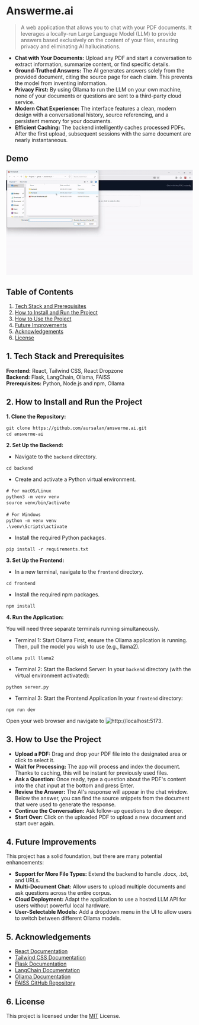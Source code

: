 # Answerme.ai 

> A web application that allows you to chat with your PDF documents. It leverages a locally-run Large Language Model (LLM) to provide answers based exclusively on the content of your files, ensuring privacy and eliminating AI hallucinations.

- **Chat with Your Documents:** Upload any PDF and start a conversation to extract information, summarize content, or find specific details.
- **Ground-Truthed Answers:** The AI generates answers solely from the provided document, citing the source page for each claim. This prevents the model from inventing information.
- **Privacy First:** By using Ollama to run the LLM on your own machine, none of your documents or questions are sent to a third-party cloud service.
- **Modern Chat Experience:** The interface features a clean, modern design with a conversational history, source referencing, and a persistent memory for your documents.
- **Efficient Caching:** The backend intelligently caches processed PDFs. After the first upload, subsequent sessions with the same document are nearly instantaneous.

## Demo

![](assets/demo.gif)

## Table of Contents

1. [Tech Stack and Prerequisites](#1-tech-stack-and-prerequisites)
2. [How to Install and Run the Project](#2-how-to-install-and-run-the-project)
3. [How to Use the Project](#3-how-to-use-the-project)
4. [Future Improvements](#4-future-improvements)
5. [Acknowledgements](#5-acknowledgements)
6. [License](#6-license)

## 1. Tech Stack and Prerequisites

**Frontend:** React, Tailwind CSS, React Dropzone\
**Backend:** Flask, LangChain, Ollama, FAISS\
**Prerequisites:** Python, Node.js and npm, Ollama

## 2. How to Install and Run the Project

**1. Clone the Repository:**
```
git clone https://github.com/aursalan/answerme.ai.git
cd answerme-ai
```

**2. Set Up the Backend:**
- Navigate to the `backend` directory.
```
cd backend
```

- Create and activate a Python virtual environment.
```
# For macOS/Linux
python3 -m venv venv
source venv/bin/activate

# For Windows
python -m venv venv
.\venv\Scripts\activate
```

- Install the required Python packages.
``` 
pip install -r requirements.txt
```

**3. Set Up the Frontend:**
- In a new terminal, navigate to the `frontend` directory.
```
cd frontend 
```

- Install the required npm packages.
``` 
npm install
```

**4. Run the Application:**

You will need three separate terminals running simultaneously.

- Terminal 1: Start Ollama
First, ensure the Ollama application is running. Then, pull the model you wish to use (e.g., llama2).
```
ollama pull llama2 
```

- Terminal 2: Start the Backend Server:
In your `backend` directory (with the virtual environment activated):
```
python server.py 
```

- Terminal 3: Start the Frontend Application
In your `frontend` directory:
```
npm run dev
```

Open your web browser and navigate to ![http://localhost:5173](http://localhost:5173).
 
## 3. How to Use the Project

- **Upload a PDF:** Drag and drop your PDF file into the designated area or click to select it.
- **Wait for Processing:** The app will process and index the document. Thanks to caching, this will be instant for previously used files.
- **Ask a Question:** Once ready, type a question about the PDF's content into the chat input at the bottom and press Enter.
- **Review the Answer:** The AI's response will appear in the chat window. Below the answer, you can find the source snippets from the document that were used to generate the response.
- **Continue the Conversation:** Ask follow-up questions to dive deeper.
- **Start Over:** Click on the uploaded PDF to upload a new document and start over again.

##  4. Future Improvements

This project has a solid foundation, but there are many potential enhancements:

- **Support for More File Types:** Extend the backend to handle .docx, .txt, and URLs.
- **Multi-Document Chat:** Allow users to upload multiple documents and ask questions across the entire corpus.
- **Cloud Deployment:** Adapt the application to use a hosted LLM API for users without powerful local hardware.
- **User-Selectable Models:** Add a dropdown menu in the UI to allow users to switch between different Ollama models.

## 5. Acknowledgements

- [React Documentation](https://react.dev/)
- [Tailwind CSS Documentation](https://tailwindcss.com/docs/installation)
- [Flask Documentation](https://flask.palletsprojects.com/)
- [LangChain Documentation](https://python.langchain.com/docs/get_started/introduction)
- [Ollama Documentation](https://www.google.com/search?q=https://github.com/ollama/ollama/blob/main/docs/README.md)
- [FAISS GitHub Repository](https://github.com/facebookresearch/faiss)

## 6. License

This project is licensed under the [MIT](LICENSE) License.
